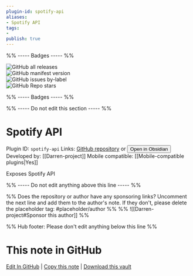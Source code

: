 ```yaml
---
plugin-id: spotify-api
aliases:
- Spotify API
tags: 
- 
publish: true
---
```


%% ----- Badges ----- %%

![GitHub all releases](https://img.shields.io/github/downloads/Darren-project/obsidian-spotify/total?color=573E7A&logo=github&style=for-the-badge)   
![GitHub manifest version](https://img.shields.io/github/manifest-json/v/Darren-project/obsidian-spotify?color=573E7A&logo=github&style=for-the-badge)   
![GitHub issues by-label](https://img.shields.io/github/issues/Darren-project/obsidian-spotify/help%20wanted?color=573E7A&logo=github&style=for-the-badge)   
![GitHub Repo stars](https://img.shields.io/github/stars/Darren-project/obsidian-spotify?color=573E7A&logo=github&style=for-the-badge)

%% ----- Badges ----- %%

%% ----- Do not edit this section ----- %%

# Spotify API

Plugin ID: `spotify-api`
Links: [GitHub repository](https://github.com/Darren-project/obsidian-spotify) or [<button id=HH>Open in Obsidian</button>](obsidian://show-plugin?id=spotify-api)
Developed by: [[Darren-project]]
Mobile compatible: [[Mobile-compatible plugins|Yes]]

Exposes Spotify API

%% ----- Do not edit anything above this line ----- %% 

%% Does the repository or author have any sponsoring links? Uncomment the next line and add them to the author's note. If they don't, please delete the placeholder tag: #placeholder/author %%
%% ![[Darren-project#Sponsor this author]] %%

%% Hub footer: Please don't edit anything below this line %%

# This note in GitHub

<span class="git-footer">[Edit In GitHub](https://github.dev/obsidian-community/obsidian-hub/blob/main/02%20-%20Community%20Expansions/02.05%20All%20Community%20Expansions/Plugins/spotify-api.md "git-hub-edit-note") | [Copy this note](https://raw.githubusercontent.com/obsidian-community/obsidian-hub/main/02%20-%20Community%20Expansions/02.05%20All%20Community%20Expansions/Plugins/spotify-api.md "git-hub-copy-note") | [Download this vault](https://github.com/obsidian-community/obsidian-hub/archive/refs/heads/main.zip "git-hub-download-vault") </span>

